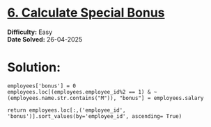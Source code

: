 # [6. Calculate Special Bonus](https://leetcode.com/problems/calculate-special-bonus/description/?envType=study-plan-v2&envId=30-days-of-pandas&lang=pythondata) 
**Difficulty:** Easy  
**Date Solved:** 26-04-2025
# Solution:
    employees['bonus'] = 0
    employees.loc[(employees.employee_id%2 == 1) & ~(employees.name.str.contains("M")), "bonus"] = employees.salary

    return employees.loc[:,('employee_id', 'bonus')].sort_values(by='employee_id', ascending= True)